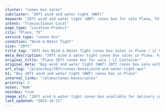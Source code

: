 ```yaml
---
cluster: "conex box sales"
subcluster: "20ft wind and water tight (WWT)"
keyword: "20ft wind and water tight (WWT) conex box for sale Plano, TX"
intent: "Transactional-Local"
page_type: "Location-Product"
city: "Plano, TX"
service_type: "conex box"
condition: "Wind & Water Tight"
size: "20ft"
title_tag: "20ft 4ox Wind & Water Tight conex box Sales in Plano | LC Container"
meta_description: "20ft wind & water tight conex box sales in Plano. Fast delivery, competitive pricing. Serving conex boxes area. Quote ID: 5OZ. Call (214) 524-4168 for your free quote today."
original_title: "Plano 20ft conex box for sale | LC Container"
original_meta: "Buy wind and water tight (WWT) 20ft conex box sale with local delivery in Plano, TX. LC Container — local Since 2003. Request a fast quote today."
url_slug: "/plano/buy/20ft/conex-boxes/wind-and-water-tight-wwt"
h1: "Buy 20ft wind and water tight (WWT) conex box in Plano"
internal_links: "/plano/conex-boxes/sales"
priority: 3
notes: "NaN"
noindex: true
image_alt: "20ft wind & water tight conex box available for delivery in Plano"
last_updated: "2025-10-21"
---
```


<!-- TODO: Add unique city/inventory copy, images, and internal links here. -->
